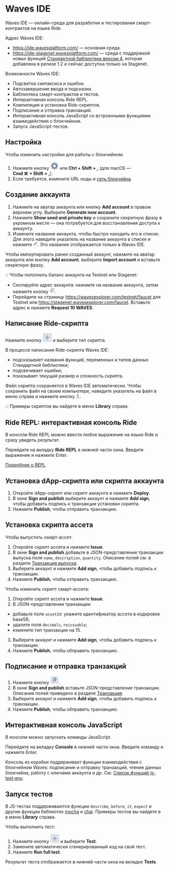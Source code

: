 # Waves IDE

Waves IDE — онлайн-среда для разработки и тестирования смарт-контрактов на языке Ride.

Адрес Waves IDE:
* <https://ide.wavesplatform.com/> — основная среда.
* <https://ide-stagenet.wavesplatform.com/> — среда с поддержкой новых функций [Стандартной библиотеки версии 4](/ru/ride/script/standard-library), которая добавлена в релизе 1.2 и сейчас доступна только на Stagenet.

Возможности Waves IDE:

* Подсветка синтаксиса и ошибок.
* Автозавершение ввода и подсказки.
* Библиотека смарт-контрактов и тестов.
* Интерактивная консоль Ride REPL.
* Компиляция и установка Ride-скриптов.
* Подписание и отправка транзакций.
* Интерактивная консоль JavaScript со встроенными функциями взаимодействия с блокчейном.
* Запуск JavaScript-тестов.

## Настройка

Чтобы изменить настройки для работы с блокчейном:

1. Нажмите кнопку ![](./_assets/ide-settings.png) или **Ctrl&nbsp;+&nbsp;Shift&nbsp;+&nbsp;,** (для macOS — **Cmd&nbsp;⌘&nbsp;+&nbsp;Shift&nbsp;+&nbsp;,**).
2. Если требуется, измените URL ноды и [сеть блокчейна](/ru/blockchain/blockchain-network/chain-id).

## Создание аккаунта

1. Нажмите на аватар аккаунта или кнопку **Add account** в правом верхнем углу. Выберите **Generate new account**.
2. Нажмите **Show seed and private key** и сохраните секретную фразу в укромном месте — она потребуется для восстановления доступа к аккаунту.
3. Измените название аккаунта, чтобы быстро находить его в списке. Для этого наведите указатель на название аккаунта в списке и нажмите ![](./_assets/edit.png). Это название отображается только в Waves IDE.

Чтобы импортировать ранее созданный аккаунт, нажмите на аватар аккаунта или кнопку **Add account**, выберите **Import account** и вставьте секретную фразу.

:bulb: Чтобы пополнить баланс аккаунта на Testnet или Stagenet:

   * Скопируйте адрес аккаунта: нажмите на название аккаунта, затем нажмите кнопку ![](./_assets/copy-button.png).
   * Перейдите на страницу <https://wavesexplorer.com/testnet/faucet> для Testnet или <https://stagenet.wavesexplorer.com/faucet>. Вставьте адрес и нажмите **Request 10 WAVES**.

## Написание Ride-скрипта

Нажмите кнопку ![](./_assets/add-script-button.png) и выберите тип скрипта.

В процессе написания Ride-скрипта Waves IDE:
* подсказывает названия функций, переменных и типов данных Стандартной библиотеки;
* подсвечивает ошибки;
* показывает текущий размер и сложность скрипта.

Файл скрипта сохраняется в Waves IDE автоматически. Чтобы сохранить файл на своем компьютере, наведите указатель на файл в меню справа и нажмите кнопку ![](./_assets/download.png).

:bulb: Примеры скриптов вы найдете в меню **Library** справа.

## Ride REPL: интерактивная консоль Ride

В консоли Ride REPL можно ввести любое выражение на языке Ride и сразу увидеть результат.

Перейдите на вкладку **Ride REPL** в нижней части окна. Введите выражение и нажмите Enter.

[Подробнее о REPL](/ru/building-apps/smart-contracts/tools/repl)

## Установка dApp-скрипта или скрипта аккаунта

1. Откройте dApp-скрипт или скрипт аккаунта и нажмите **Deploy**.
2. В окне **Sign and publish** выберите аккаунт и нажмите **Add sign**, чтобы добавить подпись к транзакции установки скрипта.
3. Нажмите **Publish**, чтобы отправить транзакцию.

## Установка скрипта ассета

Чтобы выпустить смарт-ассет:

1. Откройте скрипт ассета и нажмите **Issue**.
2. В окне **Sign and publish** добавьте в JSON-представление транзакции выпуска поля `name`, `description`, `quantity`. Описание полей см. в разделе [Транзакция выпуска](/ru/blockchain/transaction-type/issue-transaction).
3. Выберите аккаунт и нажмите **Add sign**, чтобы добавить подпись к транзакции.
4. Нажмите **Publish**, чтобы отправить транзакцию.

Чтобы изменить скрипт смарт-ассета:

1. Откройте скрипт ассета и нажмите **Issue**.
2. В JSON-представлении транзакции:

  * добавьте поле `assetId`: укажите идентификатор ассета в кодировке base58;
  * удалите поля `decimals`, `reissuable`;
  * измените тип транзакции на 15.

3. Выберите аккаунт и нажмите **Add sign**, чтобы добавить подпись к транзакции.
4. Нажмите **Publish**, чтобы обправить транзакцию.

## Подписание и отправка транзакций

1. Нажмите кнопку ![](./_assets/sign.png).
2. В окне **Sign and publish** вставьте JSON-представление транзакции. Описание полей приведено в разделе [Транзакция](/ru/blockchain/transaction/)
3. Выберите аккаунт и нажмите **Add sign**, чтобы добавить подпись к транзакции.
4. Нажмите **Publish**, чтобы обправить транзакцию.

## Интерактивная консоль JavaScript

В консоли можно запускать команды JavaScript.

Перейдите на вкладку **Console** в нижней части окна. Введите команду и нажмите Enter.

Консоль из коробки поддерживает функции взаимодействия с блокчейном Waves: подписание и отправку транзакций, чтение данных блокчейна, работу с ключами аккаунта и др. См. [Список функций js-test-env](https://wavesplatform.github.io/js-test-env/globals.html).

## Запуск тестов

В JS-тестах поддерживаются функции `describe`, `before`, `it`, `expect` и другие функции библиотек [mocha](https://mochajs.org/) и [chai](https://www.chaijs.com/). Примеры тестов вы найдете в в меню **Library** справа.

Чтобы выполнить тест:

1. Нажмите кнопку ![](./_assets/add-script-button.png) и выберите **Test**.
2. Замените автоматически сгенерированный код на свой тест.
3. Нажмите **Run full test**.

Результат теста отображается в нижней части окна на вкладке **Tests**.
